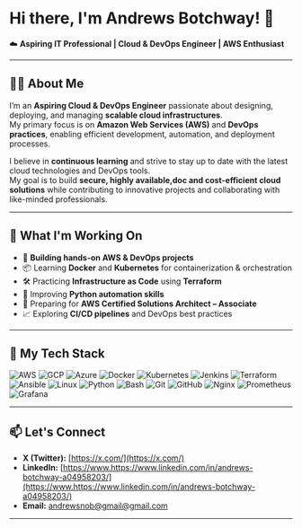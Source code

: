 # Hi there, I'm Andrews Botchway! 👋  
☁️ **Aspiring IT Professional | Cloud & DevOps Engineer | AWS Enthusiast**  

---

## 👨‍💻 About Me  
I’m an **Aspiring Cloud & DevOps Engineer** passionate about designing, deploying, and managing **scalable cloud infrastructures**.  
My primary focus is on **Amazon Web Services (AWS)** and **DevOps practices**, enabling efficient development, automation, and deployment processes.  

I believe in **continuous learning** and strive to stay up to date with the latest cloud technologies and DevOps tools.  
My goal is to build **secure, highly available,doc and cost-efficient cloud solutions** while contributing to innovative projects and collaborating with like-minded professionals.  

---

## 🌱 What I'm Working On  
- 🚀 **Building hands-on AWS & DevOps projects**  
- 📦 Learning **Docker** and **Kubernetes** for containerization & orchestration  
- 🛠️ Practicing **Infrastructure as Code** using **Terraform**  
- 🐍 Improving **Python automation skills**  
- 🎯 Preparing for **AWS Certified Solutions Architect – Associate**  
- 📈 Exploring **CI/CD pipelines** and DevOps best practices  

---

## 🚀 My Tech Stack  
![AWS](https://img.shields.io/badge/AWS-232F3E?style=for-the-badge&logo=amazon-aws&logoColor=white)
![GCP](https://img.shields.io/badge/GCP-F9AB00?style=for-the-badge&logo=google-cloud&logoColor=white)
![Azure](https://img.shields.io/badge/Azure-0078D4?style=for-the-badge&logo=microsoft-azure&logoColor=white)
![Docker](https://img.shields.io/badge/Docker-2496ED?style=for-the-badge&logo=docker&logoColor=white)
![Kubernetes](https://img.shields.io/badge/Kubernetes-326CE5?style=for-the-badge&logo=kubernetes&logoColor=white)
![Jenkins](https://img.shields.io/badge/Jenkins-D24939?style=for-the-badge&logo=jenkins&logoColor=white)
![Terraform](https://img.shields.io/badge/Terraform-7B42BC?style=for-the-badge&logo=terraform&logoColor=white)
![Ansible](https://img.shields.io/badge/Ansible-EE0000?style=for-the-badge&logo=ansible&logoColor=white)
![Linux](https://img.shields.io/badge/Linux-FCC624?style=for-the-badge&logo=linux&logoColor=black)
![Python](https://img.shields.io/badge/Python-3776AB?style=for-the-badge&logo=python&logoColor=white)
![Bash](https://img.shields.io/badge/Bash-4EAA25?style=for-the-badge&logo=gnu-bash&logoColor=white)
![Git](https://img.shields.io/badge/Git-F05032?style=for-the-badge&logo=git&logoColor=white)
![GitHub](https://img.shields.io/badge/GitHub-181717?style=for-the-badge&logo=github&logoColor=white)
![Nginx](https://img.shields.io/badge/Nginx-269539?style=for-the-badge&logo=nginx&logoColor=white)
![Prometheus](https://img.shields.io/badge/Prometheus-E6522C?style=for-the-badge&logo=prometheus&logoColor=white)
![Grafana](https://img.shields.io/badge/Grafana-F46800?style=for-the-badge&logo=grafana&logoColor=white)


---

## 📫 Let's Connect  
- **X (Twitter):** [https://x.com/](https://x.com/)  
- **LinkedIn:** [https://www.https://www.linkedin.com/in/andrews-botchway-a04958203/](https://www.https://www.linkedin.com/in/andrews-botchway-a04958203/)  
- **Email:** [andrewsnob@gmail@gmail.com](mailto:andrewsnob@gmail.com)  

---


